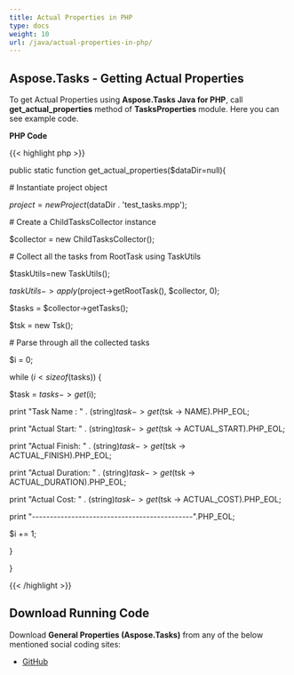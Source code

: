 ```yaml
---
title: Actual Properties in PHP
type: docs
weight: 10
url: /java/actual-properties-in-php/
---
```


## **Aspose.Tasks - Getting Actual Properties**
To get Actual Properties using **Aspose.Tasks Java for PHP**, call **get_actual_properties** method of **TasksProperties** module. Here you can see example code.

**PHP Code**

{{< highlight php >}}

 public static function get_actual_properties($dataDir=null){

\# Instantiate project object

$project = new Project($dataDir . 'test_tasks.mpp');

\# Create a ChildTasksCollector instance

$collector = new ChildTasksCollector();

\# Collect all the tasks from RootTask using TaskUtils

$taskUtils=new TaskUtils();

$taskUtils->apply($project->getRootTask(), $collector, 0);

$tasks = $collector->getTasks();

$tsk = new Tsk();

\# Parse through all the collected tasks

$i = 0;

while ($i < sizeof($tasks)) {

$task = $tasks -> get($i);

print "Task Name : " . (string)$task -> get($tsk -> NAME).PHP_EOL;

print "Actual Start: " . (string)$task -> get($tsk -> ACTUAL_START).PHP_EOL;

print "Actual Finish: " . (string)$task -> get($tsk -> ACTUAL_FINISH).PHP_EOL;

print "Actual Duration: " . (string)$task -> get($tsk -> ACTUAL_DURATION).PHP_EOL;

print "Actual Cost: " . (string)$task->get($tsk -> ACTUAL_COST).PHP_EOL;

print "---------------------------------------------".PHP_EOL;

$i += 1;

}

}

{{< /highlight >}}
## **Download Running Code**
Download **General Properties (Aspose.Tasks)** from any of the below mentioned social coding sites:

- [GitHub](https://github.com/aspose-tasks/Aspose.Tasks-for-Java/blob/master/Plugins/Aspose_Tasks_Java_for_PHP/src/aspose/tasks/WorkingWithTasks/TasksProperties.php)
